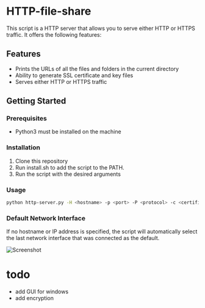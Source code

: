 # HTTP-file-share

This script is a HTTP server that allows you to serve either HTTP or HTTPS traffic. It offers the following features:

## Features
- Prints the URLs of all the files and folders in the current directory
- Ability to generate SSL certificate and key files
- Serves either HTTP or HTTPS traffic

## Getting Started

### Prerequisites
- Python3 must be installed on the machine

### Installation
1. Clone this repository
2. Run install.sh to add the script to the PATH.
3. Run the script with the desired arguments

### Usage
```sh
python http-server.py -H <hostname> -p <port> -P <protocol> -c <certificate> -k <key> -gs <generate_ssl>
```
### Default Network Interface
If no hostname or IP address is specified, the script will automatically select the last network interface that was connected as the default.

![Screenshot](https://github.com/hackerswat/http-server-script/blob/main/Screenshot.png)

# todo
- add GUI for windows
- add encryption
